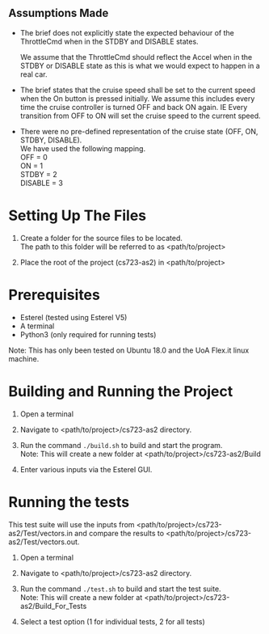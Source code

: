 ## Assumptions Made

- The brief does not explicitly state the expected behaviour of the ThrottleCmd when in the STDBY and DISABLE states.

  We assume that the ThrottleCmd should reflect the Accel when in the STDBY or DISABLE state as this is what we would expect to happen in a real car.

- The brief states that the cruise speed shall be set to the current speed when the On button is pressed initially.
  We assume this includes every time the cruise controller is turned OFF and back ON again. IE Every transition from OFF to ON will set the cruise speed to the current speed.

- There were no pre-defined representation of the cruise state (OFF, ON, STDBY, DISABLE).  
  We have used the following mapping.  
  OFF = 0  
  ON = 1  
  STDBY = 2  
  DISABLE = 3

# Setting Up The Files

1. Create a folder for the source files to be located.  
   The path to this folder will be referred to as <path/to/project>

2. Place the root of the project (cs723-as2) in <path/to/project>

# Prerequisites

- Esterel (tested using Esterel V5)
- A terminal
- Python3 (only required for running tests)

Note: This has only been tested on Ubuntu 18.0 and the UoA Flex.it linux machine.

# Building and Running the Project

1. Open a terminal

2. Navigate to <path/to/project>/cs723-as2 directory.

3. Run the command `./build.sh` to build and start the program.  
   Note: This will create a new folder at <path/to/project>/cs723-as2/Build

4. Enter various inputs via the Esterel GUI.

# Running the tests

This test suite will use the inputs from <path/to/project>/cs723-as2/Test/vectors.in and compare the results to <path/to/project>/cs723-as2/Test/vectors.out.

1. Open a terminal

2. Navigate to <path/to/project>/cs723-as2 directory.

3. Run the command `./test.sh` to build and start the test suite.  
   Note: This will create a new folder at <path/to/project>/cs723-as2/Build_For_Tests

4. Select a test option (1 for individual tests, 2 for all tests)

